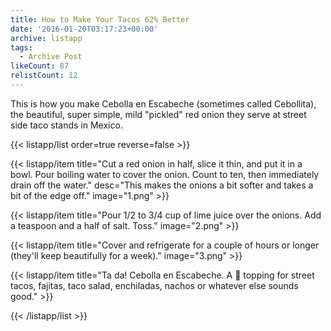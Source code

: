 ```yaml
---
title: How to Make Your Tacos 62% Better
date: '2016-01-20T03:17:23+00:00'
archive: listapp
tags: 
  - Archive Post
likeCount: 87
relistCount: 12
---
```


This is how you make Cebolla en Escabeche (sometimes called Cebollita), the beautiful, super simple, mild "pickled" red onion they serve at street side taco stands in Mexico.

<!--more-->

{{< listapp/list order=true reverse=false >}}

   {{< listapp/item title="Cut a red onion in half, slice it thin, and put it in a bowl. Pour boiling water to cover the onion. Count to ten, then immediately drain off the water."
      desc="This makes the onions a bit softer and takes a bit of the edge off."
      image="1.png" >}}

   {{< listapp/item title="Pour 1/2 to 3/4 cup of lime juice over the onions. Add a teaspoon and a half of salt. Toss."
      image="2.png" >}}

   {{< listapp/item title="Cover and refrigerate for a couple of hours or longer (they'll keep beautifully for a week)."
      image="3.png" >}}

   {{< listapp/item title="Ta da! Cebolla en Escabeche. A 💯 topping for street tacos, fajitas, taco salad, enchiladas, nachos or whatever else sounds good." >}}

{{< /listapp/list >}}

